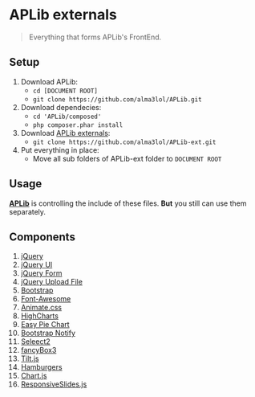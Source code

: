 # APLib externals

> Everything that forms APLib's FrontEnd.

## Setup

1. Download APLib:
   * `cd [DOCUMENT ROOT]`
   * `git clone https://github.com/alma3lol/APLib.git`
2. Download dependecies:
   * `cd 'APLib/composed'`
   * `php composer.phar install`
3. Download [APLib externals](https://github.com/alma3lol/APLib-ext/):
   * `git clone https://github.com/alma3lol/APLib-ext.git`
4. Put everything in place:
   * Move all sub folders of APLib-ext folder to `DOCUMENT ROOT`

## Usage

[**APLib**](https://github.com/alma3lol/APLib/) is controlling the include of these files.
**But** you still can use them separately.

## Components

1. [jQuery](https://jquery.com/)
2. [jQuery UI](https://jqueryui.com/)
3. [jQuery Form](http://malsup.com/jquery/form/)
4. [jQuery Upload File](https://github.com/hayageek/jquery-upload-file)
5. [Bootstrap](https://getbootstrap.com/)
6. [Font-Awesome](http://fontawesome.io/)
7. [Animate.css](https://github.com/daneden/animate.css/)
8. [HighCharts](https://www.highcharts.com/)
9. [Easy Pie Chart](https://github.com/rendro/easy-pie-chart)
10. [Bootstrap Notify](http://bootstrap-notify.remabledesigns.com/)
11. [Seleect2](https://select2.org/)
12. [fancyBox3](http://fancyapps.com/fancybox/3/)
13. [Tilt.js](http://gijsroge.github.io/tilt.js/)
14. [Hamburgers](https://jonsuh.com/hamburgers/)
15. [Chart.js](http://chartjs.org/)
16. [ResponsiveSlides.js](http://responsiveslides.com/)
